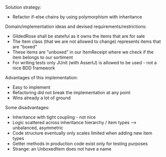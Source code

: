 Solution strategy:
* Refactor if-else chains by using polymorphism with inheritance

Domain/implementation ideas and devised requirements/restrictions:
* GildedRose shall be stateful as it owns the items that are for sale
* The Item class (that we are not allowed to change) represents items that are "boxed"
* These items are "unboxed" in our ItemReceipt where we check if the item belongs to our sortiment
* For writing tests only JUnit (with AssertJ) is allowed to be used - not a nice BDD framework 

Advantages of this implementation:
* Easy to implement
* Refactoring did not break the implementation at any point
* Wins already a lot of ground

Some disadvantages:
* Inheritance with tight coupling - not nice
* Logic scattered across inheritance hierarchy / item types --> unbalanced, asymmetric
* Code structure eventually only scales limited when adding new item types
* Getter methods in production code exist only for testing purposes
* Strange: an UnboxedItem does not have a name
